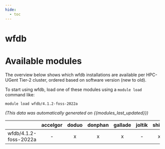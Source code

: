 ```yaml
---
hide:
  - toc
---
```


wfdb
====

# Available modules


The overview below shows which wfdb installations are available per HPC-UGent Tier-2 cluster, ordered based on software version (new to old).

To start using wfdb, load one of these modules using a `module load` command like:

```shell
module load wfdb/4.1.2-foss-2022a
```

*(This data was automatically generated on {{modules_last_updated}})*  

| |accelgor|doduo|donphan|gallade|joltik|shinx|
| :---: | :---: | :---: | :---: | :---: | :---: | :---: |
|wfdb/4.1.2-foss-2022a|-|x|x|x|-|x|
